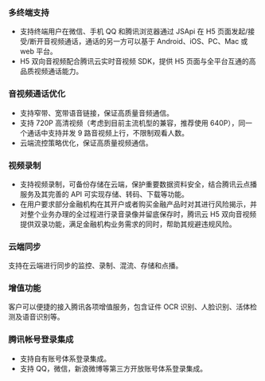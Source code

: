 ### 多终端支持
- 支持终端用户在微信、手机 QQ 和腾讯浏览器通过 JSApi 在 H5 页面发起/接受/断开音视频通话，通话的另一方可以基于 Android、iOS、PC、Mac 或 web 平台。
- H5 双向音视频配合腾讯云实时音视频 SDK，提供 H5 页面与全平台互通的高品质视频通话能力。

### 音视频通话优化
- 支持窄带、宽带语音链接，保证高质量音频通信。
- 支持 720P 高清视频（考虑到目前主流机型的兼容，推荐使用 640P），同一个通话中支持并发 9 路音视频上行，不限制观看人数。
- 云端流控策略优化，保证高质量视频通信。

### 视频录制
- 支持视频录制，可备份存储在云端，保护重要数据资料安全，结合腾讯云点播服务及其完善的 API 可实现存储、转码、下载等功能。
- 在用户要求部分金融机构在其开户或者购买金融产品时对其进行风险揭示，并对整个业务办理的全过程进行录音录像并留底保存时，腾讯云 H5 双向音视频提供双录功能，满足金融机构业务需求的同时，帮助其规避违规风险。

### 云端同步
支持在云端进行同步的监控、录制、混流、存储和点播。
### 增值功能
客户可以便捷的接入腾讯各项增值服务，包含证件 OCR 识别、人脸识别、活体检测及语音识别等。
### 腾讯帐号登录集成
- 支持自有账号体系登录集成。
- 支持 QQ，微信，新浪微博等第三方开放账号体系登录集成。